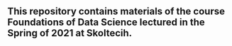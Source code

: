 ## This repository contains materials of the course Foundations of Data Science lectured in the Spring of 2021 at Skoltecih.
